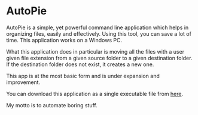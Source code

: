 # AutoPie

AutoPie is a simple, yet powerful command line application which helps in organizing files, easily and effectively. Using this tool, you can save a lot of time. This application works on a Windows PC.

What this application does in particular is moving all the files with a user given file extension from a given source folder to a given destination folder. If the destination folder does not exist, it creates a new one.

This app is at the most basic form and is under expansion and improvement.

You can download this application as a single executable file from [here](https://drive.google.com/open?id=1ZsXQORrY2-TG_K0dT4T6fpv35gNfgtKD).

My motto is to automate boring stuff.
